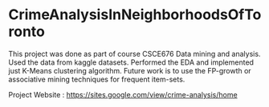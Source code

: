 # CrimeAnalysisInNeighborhoodsOfToronto

This project was done as part of course CSCE676 Data mining and analysis.
Used the data from kaggle datasets.
Performed the EDA and implemented just K-Means clustering algorithm.
Future work is to use the FP-growth or associative mining techniques for frequent item-sets.
  

Project Website : https://sites.google.com/view/crime-analysis/home
